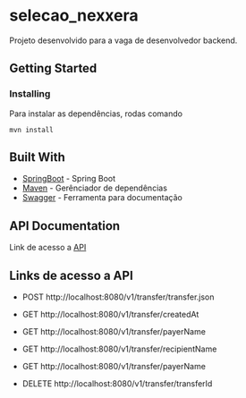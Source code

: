 # selecao_nexxera

Projeto desenvolvido para a vaga de desenvolvedor backend.

## Getting Started

### Installing

Para instalar as dependências, rodas comando

```
mvn install
```

## Built With

* [SpringBoot](https://spring.io/projects/spring-boot) - Spring Boot
* [Maven](https://maven.apache.org/) - Gerênciador de dependências
* [Swagger](https://swagger.io/) - Ferramenta para documentação


## API Documentation
Link de acesso a [API](http://localhost:8080/swagger-ui.html#/)

## Links de acesso a API

* POST http://localhost:8080/v1/transfer/transfer.json

* GET http://localhost:8080/v1/transfer/createdAt

* GET http://localhost:8080/v1/transfer/payerName

* GET http://localhost:8080/v1/transfer/recipientName

* GET http://localhost:8080/v1/transfer/payerName

* DELETE http://localhost:8080/v1/transfer/transferId
